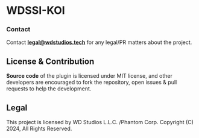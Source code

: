 # WDSSI-KOI
### Contact
Contact **legal@wdstudios.tech** for any legal/PR matters about the project.

## License & Contribution
**Source code** of the plugin is licensed under MIT license, and other developers are encouraged to fork the repository, open issues & pull requests to help the development.

## Legal
This project is licensed by WD Studios L.L.C. /Phantom Corp. Copyright (C) 2024, All Rights Reserved. 
